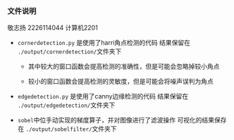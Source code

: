 ### 文件说明
敬志扬 2226114044 计算机2201    

- `cornerdetection.py` 是使用了harri角点检测的代码
  结果保留在 `./output/cornerdetection/`文件夹下
  
  - 其中较大的窗口函数会提高检测的准确性，但是可能会忽略掉较小角点

  - 较小的窗口函数会提高检测的灵敏度，但是可能会将噪声误判为角点

- `edgedetection.py` 是使用了canny边缘检测的代码
  结果保留在 `./output/edgedetection/`文件夹下


- `sobel`中位手动实现的梯度算子，并对图像进行了滤波操作
  可视化的结果保存在 `./output/sobelfilter/`文件夹下

